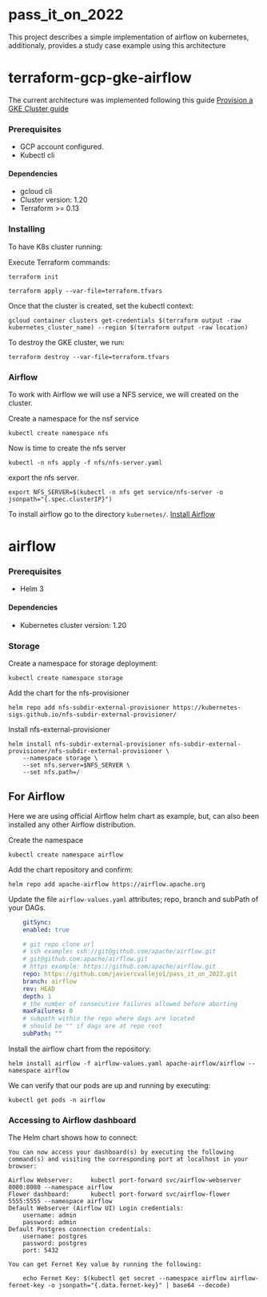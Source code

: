 # pass_it_on_2022
This project describes a simple implementation of airflow on kubernetes, additionaly, provides a study case example using this architecture


# terraform-gcp-gke-airflow

The current architecture was implemented following this guide [Provision a GKE Cluster guide](https://learn.hashicorp.com/tutorials/terraform/gke?in=terraform/kubernetes)

### Prerequisites

- GCP account configured. 
- Kubectl cli

#### Dependencies
- gcloud cli
- Cluster version: 1.20 
- Terraform >= 0.13

### Installing

To have K8s cluster running:

Execute Terraform commands:

```
terraform init
```
```
terraform apply --var-file=terraform.tfvars
```
Once that the cluster is created, set the kubectl context:

```
gcloud container clusters get-credentials $(terraform output -raw kubernetes_cluster_name) --region $(terraform output -raw location)
```

To destroy the GKE cluster, we run:

```
terraform destroy --var-file=terraform.tfvars
```
### Airflow
To work with Airflow we will use a NFS service, we will created on the cluster.

Create a namespace for the nsf service
```
kubectl create namespace nfs
```
Now is time to create the nfs server 
```
kubectl -n nfs apply -f nfs/nfs-server.yaml 
```
export the nfs server.
```
export NFS_SERVER=$(kubectl -n nfs get service/nfs-server -o jsonpath="{.spec.clusterIP}") 
```

To install airflow go to the directory `kubernetes/`. [Install Airflow](../kubernetes/README.md)

# airflow

### Prerequisites
- Helm 3

#### Dependencies
- Kubernetes cluster version: 1.20 

### Storage
Create a namespace for storage deployment:
```
kubectl create namespace storage
```
Add the chart for the nfs-provisioner
```
helm repo add nfs-subdir-external-provisioner https://kubernetes-sigs.github.io/nfs-subdir-external-provisioner/
```
Install nfs-external-provisioner
```
helm install nfs-subdir-external-provisioner nfs-subdir-external-provisioner/nfs-subdir-external-provisioner \
    --namespace storage \
    --set nfs.server=$NFS_SERVER \
    --set nfs.path=/
```
## For Airflow

Here we are using official Airflow helm chart as example, but, can also been installed any other Airflow distribution.

Create the namespace
```
kubectl create namespace airflow
```

Add the chart repository and confirm:
```
helm repo add apache-airflow https://airflow.apache.org
```

Update the file `airflow-values.yaml` attributes; repo, branch and subPath of your DAGs. 
```yaml
    gitSync:
    enabled: true

    # git repo clone url
    # ssh examples ssh://git@github.com/apache/airflow.git
    # git@github.com:apache/airflow.git
    # https example: https://github.com/apache/airflow.git
    repo: https://github.com/javiercvallejo1/pass_it_on_2022.git
    branch: airflow
    rev: HEAD
    depth: 1
    # the number of consecutive failures allowed before aborting
    maxFailures: 0
    # subpath within the repo where dags are located
    # should be "" if dags are at repo root
    subPath: ""
```

Install the airflow chart from the repository:
```
helm install airflow -f airflow-values.yaml apache-airflow/airflow --namespace airflow
```
We can verify that our pods are up and running by executing:
```
kubectl get pods -n airflow
```

### Accessing to Airflow dashboard

The Helm chart shows how to connect:
```
You can now access your dashboard(s) by executing the following command(s) and visiting the corresponding port at localhost in your browser:

Airflow Webserver:     kubectl port-forward svc/airflow-webserver 8080:8080 --namespace airflow
Flower dashboard:      kubectl port-forward svc/airflow-flower 5555:5555 --namespace airflow
Default Webserver (Airflow UI) Login credentials:
    username: admin
    password: admin
Default Postgres connection credentials:
    username: postgres
    password: postgres
    port: 5432

You can get Fernet Key value by running the following:

    echo Fernet Key: $(kubectl get secret --namespace airflow airflow-fernet-key -o jsonpath="{.data.fernet-key}" | base64 --decode)
```
